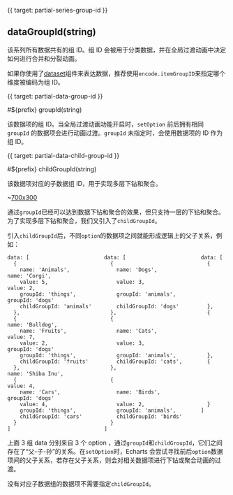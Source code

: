 
{{ target: partial-series-group-id }}

## dataGroupId(string)

该系列所有数据共有的组 ID。组 ID 会被用于分类数据，并在全局过渡动画中决定如何进行合并和分裂动画。

如果你使用了[dataset](~dataset)组件来表达数据，推荐使用`encode.itemGroupID`来指定哪个维度被编码为组 ID。



{{ target: partial-data-group-id }}

#${prefix} groupId(string)

该数据项的组 ID。当全局过渡动画功能开启时，`setOption` 前后拥有相同 `groupId` 的数据项会进行动画过渡。`groupId` 未指定时，会使用数据项的 ID 作为组 ID。



{{ target: partial-data-child-group-id }}

#${prefix} childGroupId(string)

该数据项对应的子数据组 ID，用于实现多层下钻和聚合。

~[700x300](${galleryViewPath}doc-example/bar-multiple-level-drilldown&edit=1&reset=1)

通过`groupId`已经可以达到数据下钻和聚合的效果，但只支持一层的下钻和聚合。为了实现多层下钻和聚合，我们又引入了`childGroupId`。

引入`childGroupId`后，不同`option`的数据项之间就能形成逻辑上的父子关系，例如：

```text
data: [                        data: [                        data: [
  {                              {                              {
    name: 'Animals',               name: 'Dogs',                  name: 'Corgi',
    value: 5,                      value: 3,                      value: 2,
    groupId: 'things',             groupId: 'animals',            groupId: 'dogs'
    childGroupId: 'animals'        childGroupId: 'dogs'         },
  },                             },                             {
  {                              {                                name: 'Bulldog',
    name: 'Fruits',                name: 'Cats',                  value: 7,
    value: 2,                      value: 3,                      groupId: 'dogs'
    groupId: 'things',             groupId: 'animals',          },
    childGroupId: 'fruits'         childGroupId: 'cats',        {
  },                             },                               name: 'Shiba Inu',
  {                              {                                value: 4,
    name: 'Cars',                  name: 'Birds',                 groupId: 'dogs'
    value: 4,                      value: 2,                    }
    groupId: 'things',             groupId: 'animals',        ]
    childGroupId: 'cars'           childGroupId: 'birds'
  }                              }
]                              ]
```

上面 3 组 data 分别来自 3 个 option ，通过`groupId`和`childGroupId`，它们之间存在了“父-子-孙”的关系。在`setOption`时，Echarts 会尝试寻找前后`option`数据项间的父子关系，若存在父子关系，则会对相关数据项进行下钻或聚合动画的过渡。

没有对应子数据组的数据项不需要指定`childGroupId`。
